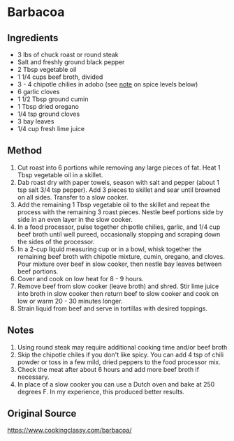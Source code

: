 # Barbacoa

## Ingredients

- 3 lbs of chuck roast or round steak
- Salt and freshly ground black pepper
- 2 Tbsp vegetable oil
- 1 1/4 cups beef broth, divided
- 3 - 4 chipotle chilies in adobo (see [note](#notes) on spice levels below)
- 6 garlic cloves
- 1 1/2 Tbsp ground cumin
- 1 Tbsp dried oregano
- 1/4 tsp ground cloves
- 3 bay leaves
- 1/4 cup fresh lime juice

## Method

1. Cut roast into 6 portions while removing any large pieces of fat. Heat 1 Tbsp vegetable oil in a skillet. 
2. Dab roast dry with paper towels, season with salt and pepper (about 1 tsp salt 3/4 tsp pepper). Add 3 pieces to skillet and sear until browned on all sides. Transfer to a slow cooker.
3. Add the remaining 1 Tbsp vegetable oil to the skillet and repeat the process with the remaining 3 roast pieces. Nestle beef portions side by side in an even layer in the slow cooker.
4. In a food processor, pulse together chipotle chilies, garlic, and 1/4 cup beef broth until well pureed, occasionally stopping and scraping down the sides of the processor.
5. In a 2-cup liquid measuring cup or in a bowl, whisk together the remaining beef broth with chipotle mixture, cumin, oregano, and cloves. Pour mixture over beef in slow cooker, then nestle bay leaves between beef portions. 
6. Cover and cook on low heat for 8 - 9 hours.
7. Remove beef from slow cooker (leave broth) and shred. Stir lime juice into broth in slow cooker then return beef to slow cooker and cook on low or warm 20 - 30 minutes longer. 
8. Strain liquid from beef and serve in tortillas with desired toppings.

## Notes

1. Using round steak may require additional cooking time and/or beef broth
2. Skip the chipotle chiles if you don't like spicy.  You can add 4 tsp of chili powder or toss in a few mild, dried peppers to the food processor mix.
3. Check the meat after about 6 hours and add more beef broth if necessary.
4. In place of a slow cooker you can use a Dutch oven and bake at 250 degrees F.  In my experience, this produced better results.

## Original Source
https://www.cookingclassy.com/barbacoa/
